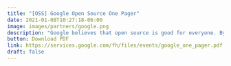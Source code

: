 ```yaml
---
title: "[OSS] Google Open Source One Pager"
date: 2021-01-08T10:27:18-06:00
image: images/partners/google.png
description: "Google believes that open source is good for everyone. By being open and freely available, it enables and encourages collaboration and the development of technology."
button: Download PDF
link: https://services.google.com/fh/files/events/google_one_pager.pdf
draft: false
---
```

